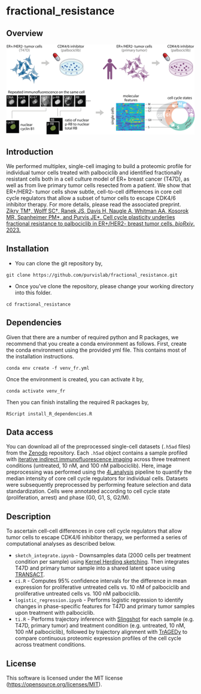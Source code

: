 # fractional_resistance

## Overview
<p>
  <img src="/doc/overview.png"/>
</p>

## Introduction
We performed multiplex, single-cell imaging to build a proteomic profile for individual tumor cells treated with palbociclib and identified fractionally resistant cells both in a cell culture model of ER+ breast cancer (T47D), as well as from live primary tumor cells resected from a patient. We show that ER+/HER2- tumor cells show subtle, cell-to-cell differences in core cell cycle regulators that allow a subset of tumor cells to escape CDK4/6 inhibitor therapy. For more details, please read the associated preprint. [Zikry TM†, Wolff SC†, Ranek JS, Davis H, Naugle A, Whitman AA, Kosorok MR, Spanheimer PM*, and Purvis JE*. Cell cycle plasticity underlies fractional resistance to palbociclib in ER+/HER2- breast tumor cells. _bioRxiv_. 2023.](https://www.biorxiv.org/content/10.1101/2023.05.22.541831v1)

## Installation
* You can clone the git repository by, 
```
git clone https://github.com/purvislab/fractional_resistance.git
```
* Once you've clone the repository, please change your working directory into this folder.
```
cd fractional_resistance
```
## Dependencies

Given that there are a number of required python and R packages, we recommend that you create a conda environment as follows. First, create the conda environment using the provided yml file. This contains most of the installation instructions.
```
conda env create -f venv_fr.yml
```
Once the environment is created, you can activate it by,
```
conda activate venv_fr
```
Then you can finish installing the required R packages by,
```
RScript install_R_dependencies.R
```
## Data access
You can download all of the preprocessed single-cell datasets (`.h5ad` files) from the [Zenodo](https://doi.org/10.5281/zenodo.7930054) repository. Each `.h5ad` object contains a sample profiled with [iterative indirect immunofluorescence imaging](https://pubmed.ncbi.nlm.nih.gov/30072512/) across three treatment conditions (untreated, 10 nM, and 100 nM palbociclib). Here, image preprocessing was performed using the [4i_analysis](https://github.com/purvislab/4i_analysis) pipeline to quantify the median intensity of core cell cycle regulators for individual cells. Datasets were subsequently preprocessed by performing feature selection and data standardization. Cells were annotated according to cell cycle state (proliferation, arrest) and phase (G0, G1, S, G2/M).  

## Description
To ascertain cell-cell differences in core cell cycle regulators that allow tumor cells to escape CDK4/6 inhibitor therapy, we performed a series of computational analyses as described below.

* `sketch_integrate.ipynb` - Downsamples data (2000 cells per treatment condition per sample) using [Kernel Herding sketching](https://dl.acm.org/doi/abs/10.1145/3535508.3545539). Then integrates T47D and primary tumor sample into a shared latent space using [TRANSACT](https://www.pnas.org/doi/10.1073/pnas.2106682118).
* `ci.R` - Computes 95% confidence intervals for the difference in mean expression for proliferative untreated cells vs. 10 nM of palbociclib and proliferative untreated cells vs. 100 nM palbociclib.
* `logistic_regression.ipynb` - Performs logistic regression to identify changes in phase-specific features for T47D and primary tumor samples upon treatment with palbociclib. 
* `ti.R` - Performs trajectory inference with [Slingshot](https://bmcgenomics.biomedcentral.com/articles/10.1186/s12864-018-4772-0) for each sample (e.g. T47D, primary tumor) and treatment condition (e.g. untreated, 10 nM, 100 nM palbociclib), followed by trajectory alignment with [TrAGEDy](https://www.biorxiv.org/content/10.1101/2022.12.21.521424v1) to compare continuous proteomic expression profiles of the cell cycle across treatment conditions.

## License
This software is licensed under the MIT license (https://opensource.org/licenses/MIT).
